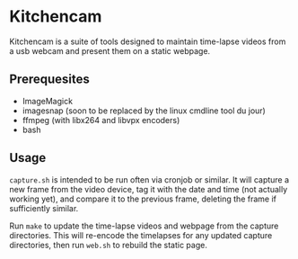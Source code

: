 Kitchencam
==========

Kitchencam is a suite of tools designed to maintain time-lapse videos from a usb webcam and present them on a static webpage.

Prerequesites
-------------
* ImageMagick
* imagesnap (soon to be replaced by the linux cmdline tool du jour)
* ffmpeg (with libx264 and libvpx encoders)
* bash

Usage
------
`capture.sh` is intended to be run often via cronjob or similar.  It will capture a new frame from the video device, tag it with the date and time (not actually working yet), and compare it to the previous frame, deleting the frame if sufficiently similar.

Run `make` to update the time-lapse videos and webpage from the capture directories.  This will re-encode the timelapses for any updated capture directories, then run `web.sh` to rebuild the static page.
